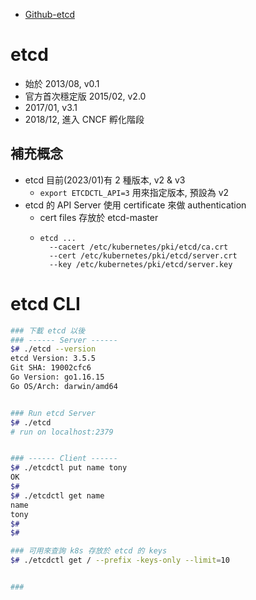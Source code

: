 
- [Github-etcd](https://github.com/etcd-io/etcd)


# etcd

- 始於 2013/08, v0.1
- 官方首次穩定版 2015/02, v2.0
- 2017/01, v3.1
- 2018/12, 進入 CNCF 孵化階段


## 補充概念

- etcd 目前(2023/01)有 2 種版本, v2 & v3
    - `export ETCDCTL_API=3` 用來指定版本, 預設為 v2
- etcd 的 API Server 使用 certificate 來做 authentication
    - cert files 存放於 etcd-master
    - ```
      etcd ... 
        --cacert /etc/kubernetes/pki/etcd/ca.crt 
        --cert /etc/kubernetes/pki/etcd/server.crt 
        --key /etc/kubernetes/pki/etcd/server.key
      ```


# etcd CLI

```bash
### 下載 etcd 以後
### ------ Server ------
$# ./etcd --version  
etcd Version: 3.5.5
Git SHA: 19002cfc6
Go Version: go1.16.15
Go OS/Arch: darwin/amd64


### Run etcd Server
$# ./etcd
# run on localhost:2379


### ------ Client ------
$# ./etcdctl put name tony
OK
$# 
$# ./etcdctl get name
name
tony
$# 
$# 

### 可用來查詢 k8s 存放於 etcd 的 keys
$# ./etcdctl get / --prefix -keys-only --limit=10


### 
```

